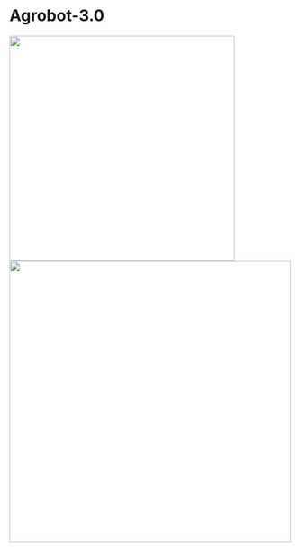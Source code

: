 # Agrobot-3.0

<p float="left">
  <img src="https://github.com/CaioslppUO/Agrobot-3.0/blob/main/img/uv.gif" width="400px" />
  <img src="https://github.com/CaioslppUO/Agrobot-3.0/blob/main/img/agrobot.gif" width="500px" /> 
</p>

